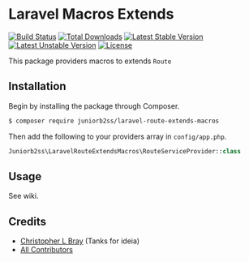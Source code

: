 # Laravel Macros Extends

[![Build Status](https://travis-ci.org/juniorb2ss/laravel-route-extends-macros.svg)](https://travis-ci.org/juniorb2ss/laravel-route-extends-macros)
[![Total Downloads](https://poser.pugx.org/juniorb2ss/laravel-route-extends-macros/d/total.svg)](https://packagist.org/juniorb2ss/laravel-route-extends-macros)
[![Latest Stable Version](https://poser.pugx.org/juniorb2ss/laravel-route-extends-macros/v/stable.svg)](https://packagist.org/packages/juniorb2ss/laravel-route-extends-macros)
[![Latest Unstable Version](https://poser.pugx.org/juniorb2ss/laravel-route-extends-macros/v/unstable.svg)](https://packagist.org/packages/juniorb2ss/laravel-route-extends-macros)
[![License](https://poser.pugx.org/juniorb2ss/laravel-route-extends-macros/license.svg)](https://packagist.org/packages/juniorb2ss/laravel-route-extends-macros)

This package providers macros to extends `Route`

## Installation

Begin by installing the package through Composer.

```bash
$ composer require juniorb2ss/laravel-route-extends-macros
```

Then add the following to your providers array in `config/app.php`.

```php
Juniorb2ss\LaravelRouteExtendsMacros\RouteServiceProvider::class
```

## Usage

See wiki.

## Credits
- [Christopher L Bray](https://github.com/brayniverse) (Tanks for ideia)
- [All Contributors](../../contributors)
